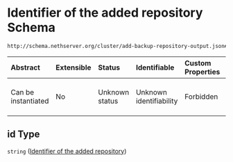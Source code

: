 # Identifier of the added repository Schema

```txt
http://schema.nethserver.org/cluster/add-backup-repository-output.json#/properties/id
```



| Abstract            | Extensible | Status         | Identifiable            | Custom Properties | Additional Properties | Access Restrictions | Defined In                                                                                              |
| :------------------ | :--------- | :------------- | :---------------------- | :---------------- | :-------------------- | :------------------ | :------------------------------------------------------------------------------------------------------ |
| Can be instantiated | No         | Unknown status | Unknown identifiability | Forbidden         | Allowed               | none                | [add-backup-repository-output.json\*](cluster/add-backup-repository-output.json "open original schema") |

## id Type

`string` ([Identifier of the added repository](add-backup-repository-output-properties-identifier-of-the-added-repository.md))
